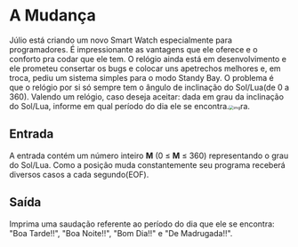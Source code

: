 # A Mudança		

Júlio está criando um novo Smart Watch especialmente para  programadores. É impressionante as vantagens que ele oferece e o  conforto pra codar que ele tem. O relógio ainda está em desenvolvimento e ele prometeu consertar os bugs e colocar uns apetrechos melhores e, em  troca, pediu um sistema simples para o modo Standy Bay. O problema é que o relógio por si só sempre tem o ângulo de inclinação do Sol/Lua(de 0 a 360). Valendo um relógio, caso deseja aceitar: dada em grau da  inclinação do Sol/Lua, informe em qual período do dia ele se encontra.<img src="https://www.urionlinejudge.com.br/gallery/images/problems/UOJ_2686.png" alt="img" style="zoom:50%;" />ra.



## Entrada

A entrada contém um número inteiro **M** (0 ≤ **M** ≤ 360) representando o grau do Sol/Lua. Como a posição muda  constantemente seu programa receberá diversos casos a cada segundo(EOF).

## Saída

Imprima uma saudação referente ao período do dia que ele se  encontra: "Boa Tarde!!", "Boa Noite!!", "Bom Dia!!" e "De Madrugada!!".